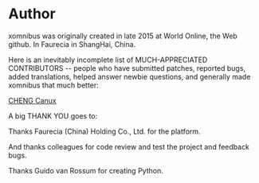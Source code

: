 # Author

xomnibus was originally created in late 2015 at World Online, the Web github. In Faurecia in ShangHai, China.

Here is an inevitably incomplete list of MUCH-APPRECIATED CONTRIBUTORS -- people who have submitted patches, reported bugs, added translations, helped answer newbie questions, and generally made xomnibus that much better:

[CHENG Canux](canuxcheng@gmail.com)

A big THANK YOU goes to:

Thanks Faurecia (China) Holding Co., Ltd. for the platform.

And thanks colleagues for code review and test the project and feedback bugs.

Thanks Guido van Rossum for creating Python.
